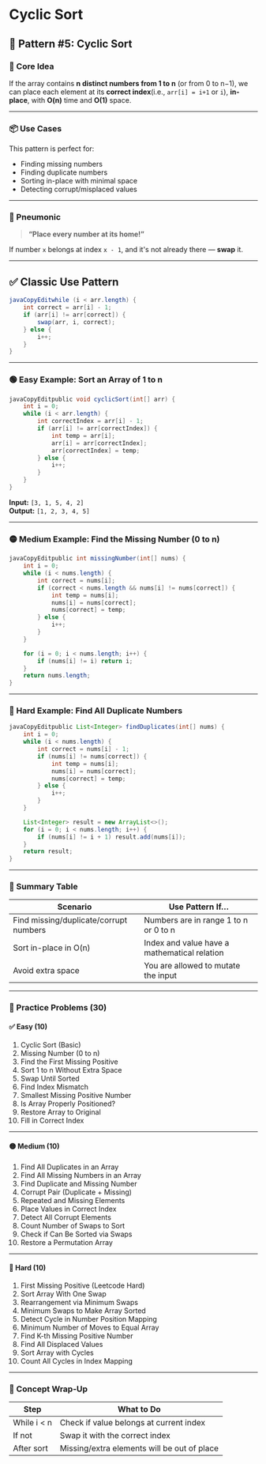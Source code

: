 # Cyclic Sort

## 🔷 Pattern #5: Cyclic Sort

### 🧠 Core Idea

If the array contains **n distinct numbers from 1 to n** (or from 0 to n−1), we can place each element at its **correct index**(i.e., `arr[i] = i+1` or `i`), **in-place**, with **O(n)** time and **O(1)** space.

***

### 📦 Use Cases

This pattern is perfect for:

* Finding missing numbers
* Finding duplicate numbers
* Sorting in-place with minimal space
* Detecting corrupt/misplaced values

***

### 🧠 Pneumonic

> **“Place every number at its home!”**

If number `x` belongs at index `x - 1`, and it's not already there — **swap** it.

***

## ✅ Classic Use Pattern

```java
javaCopyEditwhile (i < arr.length) {
    int correct = arr[i] - 1;
    if (arr[i] != arr[correct]) {
        swap(arr, i, correct);
    } else {
        i++;
    }
}
```

***

### 🟢 Easy Example: Sort an Array of 1 to n

```java
javaCopyEditpublic void cyclicSort(int[] arr) {
    int i = 0;
    while (i < arr.length) {
        int correctIndex = arr[i] - 1;
        if (arr[i] != arr[correctIndex]) {
            int temp = arr[i];
            arr[i] = arr[correctIndex];
            arr[correctIndex] = temp;
        } else {
            i++;
        }
    }
}
```

**Input:** `[3, 1, 5, 4, 2]`\
**Output:** `[1, 2, 3, 4, 5]`

***

### 🟡 Medium Example: Find the Missing Number (0 to n)

```java
javaCopyEditpublic int missingNumber(int[] nums) {
    int i = 0;
    while (i < nums.length) {
        int correct = nums[i];
        if (correct < nums.length && nums[i] != nums[correct]) {
            int temp = nums[i];
            nums[i] = nums[correct];
            nums[correct] = temp;
        } else {
            i++;
        }
    }

    for (i = 0; i < nums.length; i++) {
        if (nums[i] != i) return i;
    }
    return nums.length;
}
```

***

### 🔴 Hard Example: Find All Duplicate Numbers

```java
javaCopyEditpublic List<Integer> findDuplicates(int[] nums) {
    int i = 0;
    while (i < nums.length) {
        int correct = nums[i] - 1;
        if (nums[i] != nums[correct]) {
            int temp = nums[i];
            nums[i] = nums[correct];
            nums[correct] = temp;
        } else {
            i++;
        }
    }

    List<Integer> result = new ArrayList<>();
    for (i = 0; i < nums.length; i++) {
        if (nums[i] != i + 1) result.add(nums[i]);
    }
    return result;
}
```

***

### 🔁 Summary Table

| Scenario                               | Use Pattern If…                              |
| -------------------------------------- | -------------------------------------------- |
| Find missing/duplicate/corrupt numbers | Numbers are in range 1 to n or 0 to n        |
| Sort in-place in O(n)                  | Index and value have a mathematical relation |
| Avoid extra space                      | You are allowed to mutate the input          |

***

### 🧩 Practice Problems (30)

#### ✅ Easy (10)

1. Cyclic Sort (Basic)
2. Missing Number (0 to n)
3. Find the First Missing Positive
4. Sort 1 to n Without Extra Space
5. Swap Until Sorted
6. Find Index Mismatch
7. Smallest Missing Positive Number
8. Is Array Properly Positioned?
9. Restore Array to Original
10. Fill in Correct Index

***

#### 🟡 Medium (10)

1. Find All Duplicates in an Array
2. Find All Missing Numbers in an Array
3. Find Duplicate and Missing Number
4. Corrupt Pair (Duplicate + Missing)
5. Repeated and Missing Elements
6. Place Values in Correct Index
7. Detect All Corrupt Elements
8. Count Number of Swaps to Sort
9. Check if Can Be Sorted via Swaps
10. Restore a Permutation Array

***

#### 🔴 Hard (10)

1. First Missing Positive (Leetcode Hard)
2. Sort Array With One Swap
3. Rearrangement via Minimum Swaps
4. Minimum Swaps to Make Array Sorted
5. Detect Cycle in Number Position Mapping
6. Minimum Number of Moves to Equal Array
7. Find K-th Missing Positive Number
8. Find All Displaced Values
9. Sort Array with Cycles
10. Count All Cycles in Index Mapping

***

### 💬 Concept Wrap-Up

| Step        | What to Do                                  |
| ----------- | ------------------------------------------- |
| While i < n | Check if value belongs at current index     |
| If not      | Swap it with the correct index              |
| After sort  | Missing/extra elements will be out of place |
